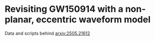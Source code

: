 # Revisiting GW150914 with a non-planar, eccentric waveform model

Data and scripts behind [arxiv:2505.21612](https://arxiv.org/abs/2505.21612)
